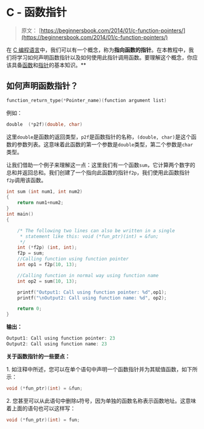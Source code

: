 # C - 函数指针

> 原文： [https://beginnersbook.com/2014/01/c-function-pointers/](https://beginnersbook.com/2014/01/c-function-pointers/)

在 [C 编程语言](https://beginnersbook.com/2014/01/c-tutorial-for-beginners-with-examples/)中，我们可以有一个概念，称为**指向函数的指针**。在本教程中，我们将学习如何声明函数指针以及如何使用此指针调用函数。要理解这个概念，你应该具备[函数](https://beginnersbook.com/2014/01/c-functions-examples/)和[指针](https://beginnersbook.com/2014/01/c-pointers/)的基本知识。**

## 如何声明函数指针？

```c
function_return_type(*Pointer_name)(function argument list)
```

例如：

```c
double  (*p2f)(double, char)
```

这里`double`是函数的返回类型，`p2f`是函数指针的名称，`(double, char)`是这个函数的参数列表。这意味着此函数的第一个参数是`double`类型，第二个参数是`char`类型。

让我们借助一个例子来理解这一点：这里我们有一个函数`sum`，它计算两个数字的总和并返回总和。我们创建了一个指向此函数的指针`f2p`，我们使用此函数指针`f2p`调用该函数。

```c
int sum (int num1, int num2)
{
    return num1+num2;
}
int main()
{

    /* The following two lines can also be written in a single
     * statement like this: void (*fun_ptr)(int) = &fun;
     */
    int (*f2p) (int, int);
    f2p = sum;
    //Calling function using function pointer
    int op1 = f2p(10, 13);

    //Calling function in normal way using function name
    int op2 = sum(10, 13);

    printf("Output1: Call using function pointer: %d",op1);
    printf("\nOutput2: Call using function name: %d", op2);

    return 0;
}

```

**输出：**

```c
Output1: Call using function pointer: 23
Output2: Call using function name: 23
```

**关于函数指针的一些要点：**

1\. 如注释中所述，您可以在单个语句中声明一个函数指针并为其赋值函数，如下所示：

```c
void (*fun_ptr)(int) = &fun;
```

2\. 您甚至可以从此语句中删除`&`符号，因为单独的函数名称表示函数地址。这意味着上面的语句也可以这样写：

```c
void (*fun_ptr)(int) = fun;
```